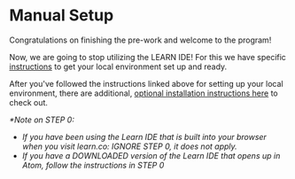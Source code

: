 # Manual Setup

Congratulations on finishing the pre-work and welcome to the program!

Now, we are going to stop utilizing the LEARN IDE! For this we have specific [instructions](https://github.com/learn-co-curriculum/environment-mac-os-catalina-setup) to get your local environment set up and ready.

After you've followed the instructions linked above for setting up your local environment, there are additional, 
[optional installation instructions here](https://github.com/learn-co-curriculum/environment-mac-os-catalina-optional-setup) to check out.

_\*Note on STEP 0:_ 
* _If you have been using the Learn IDE that is built into your browser when you visit learn.co: IGNORE STEP 0, it does not apply._ 
* _If you have a DOWNLOADED version of the Learn IDE that opens up in Atom, follow the instructions in STEP 0_

